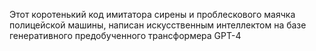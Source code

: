 Этот коротенький код имитатора сирены и проблескового маячка полицейской машины, написан искусственным интеллектом на базе генеративного предобученного трансформера GPT-4
